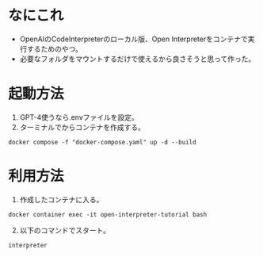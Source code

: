 # なにこれ
- OpenAIのCodeInterpreterのローカル版、Open Interpreterをコンテナで実行するためのやつ。
- 必要なフォルダをマウントするだけで使えるから良さそうと思って作った。

# 起動方法

1. GPT-4使うなら.envファイルを設定。
2. ターミナルでからコンテナを作成する。
```
docker compose -f "docker-compose.yaml" up -d --build
```

# 利用方法
1. 作成したコンテナに入る。
```
docker container exec -it open-interpreter-tutorial bash
```

2. 以下のコマンドでスタート。
```
interpreter
```

